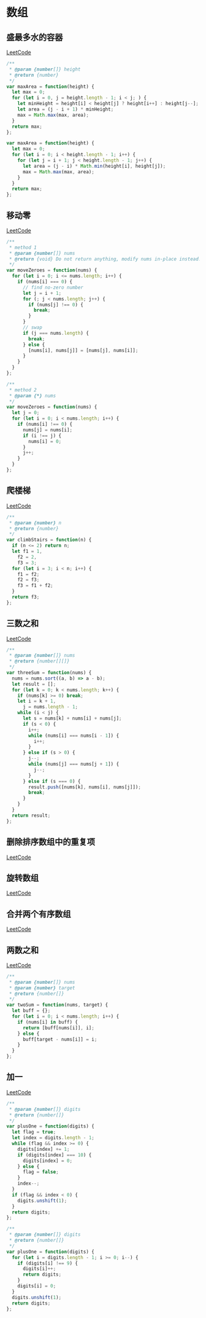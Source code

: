 # 数组

## 盛最多水的容器

[LeetCode](https://leetcode.com/problems/container-with-most-water/)

```js
/**
 * @param {number[]} height
 * @return {number}
 */
var maxArea = function(height) {
  let max = 0;
  for (let i = 0, j = height.length - 1; i < j; ) {
    let minHeight = height[i] < height[j] ? height[i++] : height[j--];
    let area = (j - i + 1) * minHeight;
    max = Math.max(max, area);
  }
  return max;
};

var maxArea = function(height) {
  let max = 0;
  for (let i = 0; i < height.length - 1; i++) {
    for (let j = i + 1; j < height.length - 1; j++) {
      let area = (j - i) * Math.min(height[i], height[j]);
      max = Math.max(max, area);
    }
  }
  return max;
};
```

## 移动零

[LeetCode](https://leetcode-cn.com/problems/move-zeroes/)

```js
/**
 * method 1
 * @param {number[]} nums
 * @return {void} Do not return anything, modify nums in-place instead.
 */
var moveZeroes = function(nums) {
  for (let i = 0; i <= nums.length; i++) {
    if (nums[i] === 0) {
      // find no-zero number
      let j = i + 1;
      for (; j < nums.length; j++) {
        if (nums[j] !== 0) {
          break;
        }
      }
      // swap
      if (j === nums.length) {
        break;
      } else {
        [nums[i], nums[j]] = [nums[j], nums[i]];
      }
    }
  }
};

/**
 * method 2
 * @param {*} nums
 */
var moveZeroes = function(nums) {
  let j = 0;
  for (let i = 0; i < nums.length; i++) {
    if (nums[i] !== 0) {
      nums[j] = nums[i];
      if (i !== j) {
        nums[i] = 0;
      }
      j++;
    }
  }
};
```

## 爬楼梯

[LeetCode](https://leetcode.com/problems/climbing-stairs/)

```js
/**
 * @param {number} n
 * @return {number}
 */
var climbStairs = function(n) {
  if (n <= 2) return n;
  let f1 = 1,
    f2 = 2,
    f3 = 3;
  for (let i = 3; i < n; i++) {
    f1 = f2;
    f2 = f3;
    f3 = f1 + f2;
  }
  return f3;
};
```

## 三数之和

[LeetCode](https://leetcode.com/problems/3sum/)

```js
/**
 * @param {number[]} nums
 * @return {number[][]}
 */
var threeSum = function(nums) {
  nums = nums.sort((a, b) => a - b);
  let result = [];
  for (let k = 0; k < nums.length; k++) {
    if (nums[k] >= 0) break;
    let i = k + 1,
      j = nums.length - 1;
    while (i < j) {
      let s = nums[k] + nums[i] + nums[j];
      if (s < 0) {
        i++;
        while (nums[i] === nums[i - 1]) {
          i++;
        }
      } else if (s > 0) {
        j--;
        while (nums[j] === nums[j + 1]) {
          j--;
        }
      } else if (s === 0) {
        result.push([nums[k], nums[i], nums[j]]);
        break;
      }
    }
  }
  return result;
};
```

## 删除排序数组中的重复项

[LeetCode](https://leetcode.com/problems/remove-duplicates-from-sorted-array/)

## 旋转数组

[LeetCode](https://leetcode.com/problems/rotate-array/)

## 合并两个有序数组

[LeetCode](https://leetcode.com/problems/merge-sorted-array/)

## 两数之和

[LeetCode](https://leetcode.com/problems/two-sum/)

```js
/**
 * @param {number[]} nums
 * @param {number} target
 * @return {number[]}
 */
var twoSum = function(nums, target) {
  let buff = {};
  for (let i = 0; i < nums.length; i++) {
    if (nums[i] in buff) {
      return [buff[nums[i]], i];
    } else {
      buff[target - nums[i]] = i;
    }
  }
};
```

## 加一

[LeetCode](https://leetcode-cn.com/problems/plus-one/)

```js
/**
 * @param {number[]} digits
 * @return {number[]}
 */
var plusOne = function(digits) {
  let flag = true;
  let index = digits.length - 1;
  while (flag && index >= 0) {
    digits[index] += 1;
    if (digits[index] === 10) {
      digits[index] = 0;
    } else {
      flag = false;
    }
    index--;
  }
  if (flag && index < 0) {
    digits.unshift(1);
  }
  return digits;
};

/**
 * @param {number[]} digits
 * @return {number[]}
 */
var plusOne = function(digits) {
  for (let i = digits.length - 1; i >= 0; i--) {
    if (digits[i] !== 9) {
      digits[i]++;
      return digits;
    }
    digits[i] = 0;
  }
  digits.unshift(1);
  return digits;
};
```
